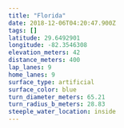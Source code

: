 ```yaml
---
title: "Florida"
date: 2018-12-06T04:20:47.900Z
tags: []
latitude: 29.6492901
longitude: -82.3546308
elevation_meters: 42
distance_meters: 400
lap_lanes: 9
home_lanes: 9
surface_type: artificial
surface_color: blue
turn_diameter_meters: 65.21
turn_radius_b_meters: 28.83
steeple_water_location: inside
---
```

